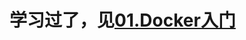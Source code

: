 # 学习过了，见[01.Docker入门](https://github.com/19920625lsg/SpringAll/tree/master/01.Docker/01.IMOOC/01.Docker%E5%85%A5%E9%97%A8)
